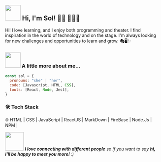 <h2> <img src="https://media.giphy.com/media/mGcNjsfWAjY5AEZNw6/giphy.gif" width="50"> Hi, I'm Sol! 👋🏼 👩🏻‍💻</h2>
Hi! I love learning, and I enjoy both programming and theater. I find inspiration in the world of technology and on the stage. I'm always looking for new challenges and opportunities to learn and grow. 🎭🖥️✨


### <img src="https://media.giphy.com/media/VgCDAzcKvsR6OM0uWg/giphy.gif" width="50"> A little more about me...
```js
const sol = {
  pronouns: "she" | "her",
  code: [Javascript, HTML, CSS],
  tools: [React, Node, Jest],
}
```
<h3>🛠 Tech Stack</h3>


🌐   HTML | CSS | JavaScript | ReactJS | MarkDown | FireBase | Node.Js | NPM |

<img src="https://media.giphy.com/media/LnQjpWaON8nhr21vNW/giphy.gif" width="60"> <em><b>I love connecting with different people</b> so if you want to say <b>hi, I'll be happy to meet you more!</b> :)</em>

